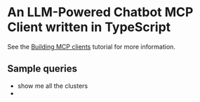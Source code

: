 # An LLM-Powered Chatbot MCP Client written in TypeScript

See the [Building MCP clients](https://modelcontextprotocol.io/tutorials/building-a-client) tutorial for more information.

## Sample queries

* show me all the clusters
* 
